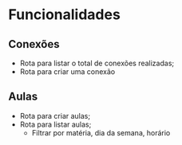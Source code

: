 # Funcionalidades

## Conexões

- Rota para listar o total de conexões realizadas;
- Rota para criar uma conexão

## Aulas

- Rota para criar aulas;
- Rota para listar aulas;
  - Filtrar por matéria, dia da semana, horário